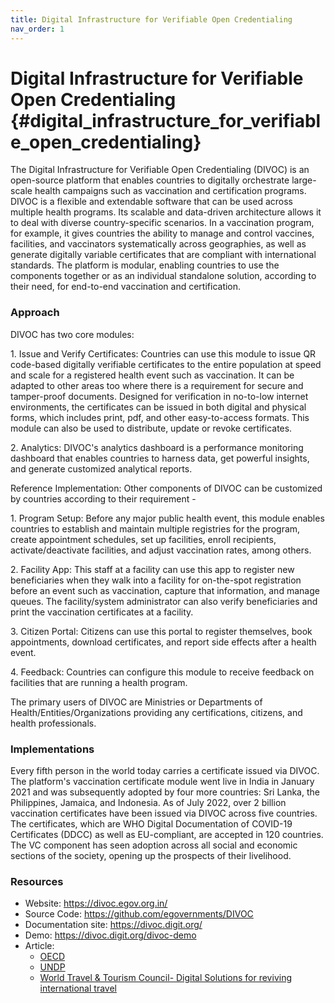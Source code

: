 ```yaml
---
title: Digital Infrastructure for Verifiable Open Credentialing
nav_order: 1
---
```


# Digital Infrastructure for Verifiable Open Credentialing {#digital_infrastructure_for_verifiable_open_credentialing}

The Digital Infrastructure for Verifiable Open Credentialing (DIVOC) is
an open-source platform that enables countries to digitally orchestrate
large-scale health campaigns such as vaccination and certification
programs. DIVOC is a flexible and extendable software that can be used
across multiple health programs. Its scalable and data-driven
architecture allows it to deal with diverse country-specific scenarios.
In a vaccination program, for example, it gives countries the ability to
manage and control vaccines, facilities, and vaccinators systematically
across geographies, as well as generate digitally variable certificates
that are compliant with international standards. The platform is
modular, enabling countries to use the components together or as an
individual standalone solution, according to their need, for end-to-end
vaccination and certification.

### Approach

DIVOC has two core modules:

1\. Issue and Verify Certificates: Countries can use this module to
issue QR code-based digitally verifiable certificates to the entire
population at speed and scale for a registered health event such as
vaccination. It can be adapted to other areas too where there is a
requirement for secure and tamper-proof documents. Designed for
verification in no-to-low internet environments, the certificates can be
issued in both digital and physical forms, which includes print, pdf,
and other easy-to-access formats. This module can also be used to
distribute, update or revoke certificates.

2\. Analytics: DIVOC's analytics dashboard is a performance monitoring
dashboard that enables countries to harness data, get powerful insights,
and generate customized analytical reports.

Reference Implementation: Other components of DIVOC can be customized by
countries according to their requirement -

1\. Program Setup: Before any major public health event, this module
enables countries to establish and maintain multiple registries for the
program, create appointment schedules, set up facilities, enroll
recipients, activate/deactivate facilities, and adjust vaccination
rates, among others.

2\. Facility App: This staff at a facility can use this app to register
new beneficiaries when they walk into a facility for on-the-spot
registration before an event such as vaccination, capture that
information, and manage queues. The facility/system administrator can
also verify beneficiaries and print the vaccination certificates at a
facility.

3\. Citizen Portal: Citizens can use this portal to register themselves,
book appointments, download certificates, and report side effects after
a health event.

4\. Feedback: Countries can configure this module to receive feedback on
facilities that are running a health program.

The primary users of DIVOC are Ministries or Departments of
Health/Entities/Organizations providing any certifications, citizens,
and health professionals.

### Implementations

Every fifth person in the world today carries a certificate issued via
DIVOC. The platform's vaccination certificate module went live in India
in January 2021 and was subsequently adopted by four more countries: Sri
Lanka, the Philippines, Jamaica, and Indonesia. As of July 2022, over 2
billion vaccination certificates have been issued via DIVOC across five
countries. The certificates, which are WHO Digital Documentation of
COVID-19 Certificates (DDCC) as well as EU-compliant, are accepted in
120 countries. The VC component has seen adoption across all social and
economic sections of the society, opening up the prospects of their
livelihood.

### Resources

- Website: <https://divoc.egov.org.in/>
- Source Code: <https://github.com/egovernments/DIVOC>
- Documentation site: <https://divoc.digit.org/>
- Demo: <https://divoc.digit.org/divoc-demo>
- Article:
  - [OECD](https://www.oecd-ilibrary.org/sites/c023cb2e-en/index.html?itemId=/content/component/c023cb2e-en)
  - [UNDP](https://www.undp.org/digital/blog/open-technology-can-tackle-worlds-biggest-problems-heres-whats-holding-it-back)
  - [World Travel & Tourism Council- Digital Solutions for reviving
    international
    travel](https://wttc.org/Portals/0/Documents/Reports/2021/Digital%20Solutions%20For%20Reviving%20International%20Travel.pdf?ver=2021-12-02-055051-980)
